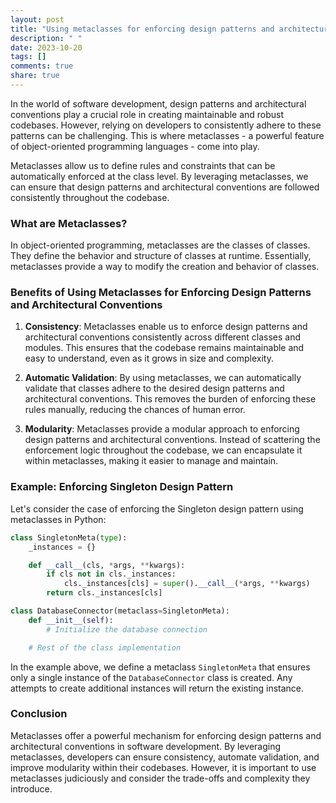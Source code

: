 ```yaml
---
layout: post
title: "Using metaclasses for enforcing design patterns and architectural conventions"
description: " "
date: 2023-10-20
tags: []
comments: true
share: true
---
```


In the world of software development, design patterns and architectural conventions play a crucial role in creating maintainable and robust codebases. However, relying on developers to consistently adhere to these patterns can be challenging. This is where metaclasses - a powerful feature of object-oriented programming languages - come into play.

Metaclasses allow us to define rules and constraints that can be automatically enforced at the class level. By leveraging metaclasses, we can ensure that design patterns and architectural conventions are followed consistently throughout the codebase.

### What are Metaclasses?

In object-oriented programming, metaclasses are the classes of classes. They define the behavior and structure of classes at runtime. Essentially, metaclasses provide a way to modify the creation and behavior of classes.

### Benefits of Using Metaclasses for Enforcing Design Patterns and Architectural Conventions

1. **Consistency**: Metaclasses enable us to enforce design patterns and architectural conventions consistently across different classes and modules. This ensures that the codebase remains maintainable and easy to understand, even as it grows in size and complexity.

2. **Automatic Validation**: By using metaclasses, we can automatically validate that classes adhere to the desired design patterns and architectural conventions. This removes the burden of enforcing these rules manually, reducing the chances of human error.

3. **Modularity**: Metaclasses provide a modular approach to enforcing design patterns and architectural conventions. Instead of scattering the enforcement logic throughout the codebase, we can encapsulate it within metaclasses, making it easier to manage and maintain.

### Example: Enforcing Singleton Design Pattern

Let's consider the case of enforcing the Singleton design pattern using metaclasses in Python:

```python
class SingletonMeta(type):
    _instances = {}

    def __call__(cls, *args, **kwargs):
        if cls not in cls._instances:
            cls._instances[cls] = super().__call__(*args, **kwargs)
        return cls._instances[cls]

class DatabaseConnector(metaclass=SingletonMeta):
    def __init__(self):
        # Initialize the database connection

    # Rest of the class implementation
```

In the example above, we define a metaclass `SingletonMeta` that ensures only a single instance of the `DatabaseConnector` class is created. Any attempts to create additional instances will return the existing instance.

### Conclusion

Metaclasses offer a powerful mechanism for enforcing design patterns and architectural conventions in software development. By leveraging metaclasses, developers can ensure consistency, automate validation, and improve modularity within their codebases. However, it is important to use metaclasses judiciously and consider the trade-offs and complexity they introduce.